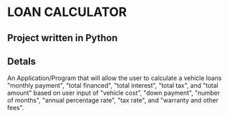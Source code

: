 # LOAN CALCULATOR

## Project written in Python

## Detals
An Application/Program that will allow the user to calculate a vehicle loans "monthly payment", "total financed", "total interest", "total tax", and "total amount"
based on user input of "vehicle cost", "down payment", "number of months", "annual percentage rate", "tax rate", and "warranty and other fees".
